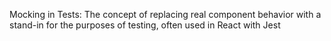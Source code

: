 Mocking in Tests: The concept of replacing real component behavior with a stand-in for the purposes of testing, often used in React with Jest